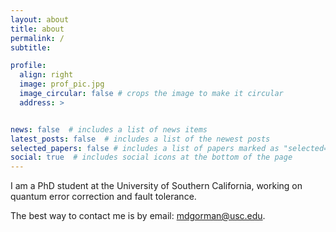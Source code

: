 ```yaml
---
layout: about
title: about
permalink: /
subtitle: 

profile:
  align: right
  image: prof_pic.jpg
  image_circular: false # crops the image to make it circular
  address: >


news: false  # includes a list of news items
latest_posts: false  # includes a list of the newest posts
selected_papers: false # includes a list of papers marked as "selected={true}"
social: true  # includes social icons at the bottom of the page
---
```


I am a PhD student at the University of Southern California, working on quantum error correction and fault tolerance.

The best way to contact me is by email: [mdgorman@usc.edu](mailto:mdgorman@usc.edu).

<meta name="google-site-verification" content="8HrNjWx5_1GxjMqWAwYkhitq_zuamm5GMePD2HF10uI" />